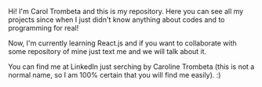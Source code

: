 Hi! I'm Carol Trombeta and this is my repository. Here you can see all my projects since when I just didn't know anything about codes and to programming for real!

Now, I'm currently learning React.js and if you want to collaborate with some repository of mine just text me and we will talk about it.

You can find me at LinkedIn just serching by Caroline Trombeta (this is not a normal name, so I am 100% certain that you will find me easily). :)
